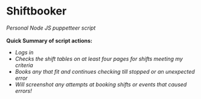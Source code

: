 # Shiftbooker
*Personal Node JS puppetteer script*<br/>
<br/>
**Quick Summary of script actions:**<br/> 
- *Logs in*
- *Checks the shift tables on at least four pages for shifts meeting my criteria*
- *Books any that fit and continues checking till stopped or an unexpected error*
- *Will screenshot any attempts at booking shifts or events that caused errors!*
